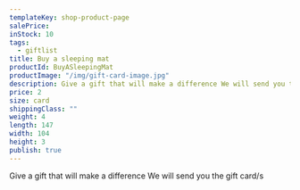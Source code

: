 ```yaml
---
templateKey: shop-product-page
salePrice:
inStock: 10
tags:
  - giftlist
title: Buy a sleeping mat
productId: BuyASleepingMat
productImage: "/img/gift-card-image.jpg"
description: Give a gift that will make a difference We will send you the gift card/s
price: 2
size: card
shippingClass: ""
weight: 4
length: 147
width: 104
height: 3
publish: true
---
```


Give a gift that will make a difference We will send you the gift card/s

